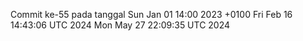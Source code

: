Commit ke-55 pada tanggal Sun Jan 01 14:00 2023 +0100
Fri Feb 16 14:43:06 UTC 2024
Mon May 27 22:09:35 UTC 2024
